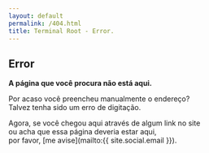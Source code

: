 ```yaml
---
layout: default
permalink: /404.html
title: Terminal Root - Error.
---
```

<!--
<script>
var str = window.location.href;
//document.write(window.location.href);
if(str.match(/.html/)){
	//var str = str.slice(0, -5)+'/';
	var str = str.replace(".html", "/");
  location.href=str;
}else{
	document.write('Pagina Nao Encontrada');
}
</script>
-->

## <span class="bad"> <i class="fa fa-exclamation-circle fa-lg"></i> Error  </span>

__A página que você procura não está aqui.__

<!--
<video autoplay="" loop="" muted="">
<source src="http://i.imgur.com/pFpfSn3.webm" type="video/webm">
</video>
-->

<!--![Deu ruim.gif](/assets/img/error.gif)-->

Por acaso você preencheu manualmente o endereço? <br>
Talvez tenha sido um erro de digitação.

Agora, se você chegou aqui através de algum link no site <br> 
ou acha que essa página deveria estar aqui, <br>
por favor, [me avise](mailto:{{ site.social.email }}).

